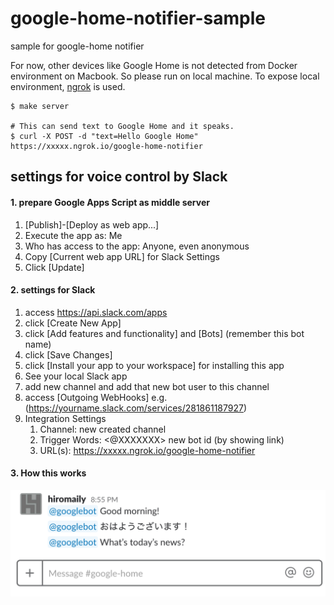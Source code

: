 # google-home-notifier-sample
sample for google-home notifier

For now, other devices like Google Home is not detected from Docker environment on Macbook.
So please run on local machine.
To expose local environment, [ngrok](https://ngrok.com/) is used.

```
$ make server

# This can send text to Google Home and it speaks.
$ curl -X POST -d "text=Hello Google Home" https://xxxxx.ngrok.io/google-home-notifier
```

## settings for voice control by Slack
#### 1. prepare Google Apps Script as middle server
1. [Publish]-[Deploy as web app...]
2. Execute the app as: Me
3. Who has access to the app: Anyone, even anonymous
4. Copy [Current web app URL] for Slack Settings
5. Click [Update]

#### 2. settings for Slack
1. access https://api.slack.com/apps
1. click [Create New App]
1. click [Add features and functionality] and [Bots] (remember this bot name)
1. click [Save Changes]
1. click [Install your app to your workspace] for installing this app
1. See your local Slack app
1. add new channel and add that new bot user to this channel
1. access [Outgoing WebHooks] e.g. (https://yourname.slack.com/services/281861187927)
1. Integration Settings
    1. Channel: new created channel
    1. Trigger Words: <@XXXXXXX> new bot id (by showing link)
    1. URL(s): https://xxxxx.ngrok.io/google-home-notifier

#### 3. How this works
![Slack Image](https://raw.githubusercontent.com/hiromaily/google-home-notifier-sample/master/images/slackimage.png "slack image")
